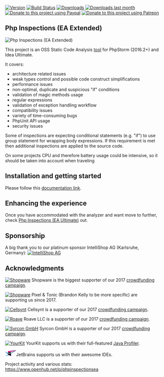 
[![Version](https://img.shields.io/jetbrains/plugin/v/7622-php-inspections-ea-extended-.svg)](https://plugins.jetbrains.com/plugin/7622-php-inspections-ea-extended-)
[![Build Status](https://travis-ci.org/kalessil/phpinspectionsea.svg?branch=master)](https://travis-ci.org/kalessil/phpinspectionsea)
[![Downloads](https://img.shields.io/jetbrains/plugin/d/7622-php-inspections-ea-extended-.svg)](https://plugins.jetbrains.com/plugin/7622-php-inspections-ea-extended-)
[![Downloads last month](http://phpstorm.espend.de/badge/7622/last-month)](https://plugins.jetbrains.com/plugin/7622)
[![Donate to this project using Paypal](https://img.shields.io/badge/paypal-donate-yellow.svg)](https://www.paypal.me/VReznichenko)
[![Donate to this project using Patreon](https://img.shields.io/badge/patreon-donate-yellow.svg)](https://www.patreon.com/kalessil)

Php Inspections (EA Extended)
---
<img src="https://user-images.githubusercontent.com/47294/26991958-2a7ee9f4-4d65-11e7-8d60-f57ca8cbb46a.png" alt="Php Inspections (EA Extended)" height="100" />

This project is an OSS Static Code Analysis [tool](https://plugins.jetbrains.com/plugin/7622-php-inspections-ea-extended-) for PhpStorm (2016.2+) and Idea Ultimate.

It covers:
- architecture related issues
- weak types control and possible code construct simplifications
- performance issues
- non-optimal, duplicate and suspicious "if" conditions
- validation of magic methods usage
- regular expressions
- validation of exception handling workflow
- compatibility issues
- variety of time-consuming bugs
- PhpUnit API usage
- security issues

Some of inspections are expecting conditional statements (e.g. "if") to use group statement for wrapping body 
expressions. If this requirement is met then additional inspections are applied to the source code.

On some projects CPU and therefore battery usage could be intensive, so it should be taken into account when traveling

Installation and getting started
---
Please follow this [documentation link](docs/getting-started.md).

Enhancing the experience
---
Once you have accommodated with the analyzer and want move to further, check [Php Inspections (EA Ultimate)](http://plugins.jetbrains.com/plugin/10215-php-inspections-ea-ultimate-) out.

Sponsorship
---

A big thank you to our platinum sponsor IntelliShop AG (Karlsruhe, Germany):
<a href="https://www.intellishop-software.com/?utm_source=github&utm_campaign=php_inspections&utm_content=logolink"><img src="https://github.com/kalessil/phpinspectionsea/blob/master/docs/images/isag_logo_1000px.png?raw=true" alt="IntelliShop AG" height="20"/></a>

Acknowledgments
---

<a href="https://shopware.com/"><img src="https://de.shopware.com/media/image/shopware_logo_blue.png" alt="Shopware" height="20"></a> Shopware is the biggest supporter of our 2017 <a href="https://www.indiegogo.com/projects/php-inspections-ea-extended-a-code-analyzer-security#/">crowdfunding campaign</a>.

<a href="https://shopware.com/"><img src="https://pixelandtonic.com/resources/images/logo.png" alt="Shopware" height="20"></a> Pixel & Tonic (Brandon Kelly to be more specific) are supporting us since 2017.

<a href="https://www.cellsynt.com"><img src="https://d22z914jmqt4fj.cloudfront.net/images/logo.gif" alt="Cellsynt" height="20"></a> Cellsynt is a supporter of our 2017 <a href="https://www.indiegogo.com/projects/php-inspections-ea-extended-a-code-analyzer-security#/">crowdfunding campaign</a>.

<a href="https://roave.com"><img src="https://roave.com/themes/ruby-on-roave/images/roave-logo-tiny.svg" alt="Roave" height="20"></a> Roave LLC is a supporter of our 2017 <a href="https://www.indiegogo.com/projects/php-inspections-ea-extended-a-code-analyzer-security#/">crowdfunding campaign</a>.

<a href="http://www.syrcon.com"><img src="http://www.syrcon.com/wp-content/uploads/2016/10/syrcon_Logo_web-Sr_dark.png" alt="Syrcon GmbH" height="20"></a> Syrcon GmbH is a supporter of our 2017 <a href="https://www.indiegogo.com/projects/php-inspections-ea-extended-a-code-analyzer-security#/">crowdfunding campaign</a>.

<a href="https://www.yourkit.com"><img src="https://www.yourkit.com/images/yklogo.png" alt="YourKit" height="20"></a> YourKit supports us with their full-featured [Java Profiler](https://www.yourkit.com/java/profiler/).

<a href="https://jetbrains.com"><img src="/docs/images/jetbrains-variant-4.png" alt="JetBrains" height="20" /></a>JetBrains supports us with their awesome IDEs.

Project activity and various stats: https://www.openhub.net/p/phpinspectionsea
